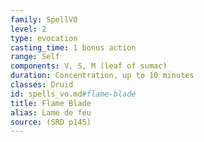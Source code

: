 ```yaml
---
family: SpellVO
level: 2
type: evocation
casting_time: 1 bonus action
range: Self
components: V, S, M (leaf of sumac)
duration: Concentration, up to 10 minutes
classes: Druid
id: spells_vo.md#flame-blade
title: Flame Blade
alias: Lame de feu
source: (SRD p145)
---
```


